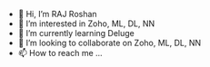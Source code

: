 - 👋 Hi, I’m RAJ Roshan
- 👀 I’m interested in Zoho, ML, DL, NN 
- 🌱 I’m currently learning Deluge
- 💞️ I’m looking to collaborate on Zoho, ML, DL, NN 
- 📫 How to reach me ...

<!---
rajroshan26/rajroshan26 is a ✨ special ✨ repository because its `README.md` (this file) appears on your GitHub profile.
You can click the Preview link to take a look at your changes.
--->
